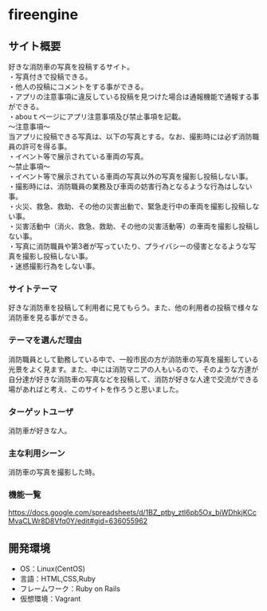 # fireengine

## サイト概要
好きな消防車の写真を投稿するサイト。<br>
・写真付きで投稿できる。<br>
・他人の投稿にコメントをする事ができる。<br>
・アプリの注意事項に違反している投稿を見つけた場合は通報機能で通報する事ができる。<br>
・abouｔページにアプリ注意事項及び禁止事項を記載。<br>
〜注意事項〜<br>
当アプリに投稿できる写真は、以下の写真とする。なお、撮影時には必ず消防職員の許可を得る事。<br>
・イベント等で展示されている車両の写真。<br>
〜禁止事項〜<br>
・イベント等で展示されている車両の写真以外の写真を撮影し投稿しない事。<br>
・撮影時には、消防職員の業務及び車両の妨害行為となるような行為はしない事。<br>
・火災、救急、救助、その他の災害出動で、緊急走行中の車両を撮影し投稿しない事。<br>
・災害活動中（消火、救急、救助、その他の災害活動等）の車両を撮影し投稿しない事。<br>
・写真に消防職員や第3者が写っていたり、プライバシーの侵害となるような写真を撮影し投稿しない事。<br>
・迷惑撮影行為をしない事。<br>

### サイトテーマ
好きな消防車を投稿して利用者に見てもらう。また、他の利用者の投稿で様々な消防車を見る事ができる。

### テーマを選んだ理由
消防職員として勤務している中で、一般市民の方が消防車の写真を撮影している光景をよく見ます。また、中には消防マニアの人もいるので、そのような方達が自分達が好きな消防車の写真などを投稿して、消防が好きな人達で交流ができる場があればと考え、このサイトを作ろうと思いました。

### ターゲットユーザ
消防車が好きな人。

### 主な利用シーン
消防車の写真を撮影した時。


### 機能一覧
https://docs.google.com/spreadsheets/d/1BZ_ptby_ztl6pb5Ox_biWDhkjKCcMvaCLWr8D8Vfq0Y/edit#gid=636055962

## 開発環境
- OS：Linux(CentOS)
- 言語：HTML,CSS,Ruby
- フレームワーク：Ruby on Rails
- 仮想環境：Vagrant
